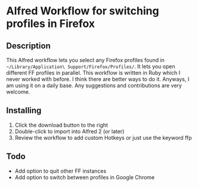 # Alfred Workflow for switching profiles in Firefox

## Description
This Alfred workflow lets you select any Firefox profiles found in `~/Library/Application\ Support/Firefox/Profiles/`. It lets you open different FF profiles in parallel. This workflow is written in Ruby which I never worked with before. I think there are better ways to do it. Anyways, I am using it on a daily base. Any suggestions and contributions are very welcome.

## Installing
1. Click the download button to the right
2. Double-click to import into Alfred 2 (or later)
3. Review the workflow to add custom Hotkeys or just use the keyword ffp

## Todo
* Add option to quit other FF instances
* Add option to switch between profiles in Google Chrome
